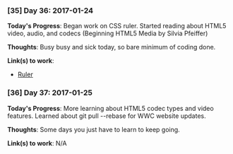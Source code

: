 ### [35] Day 36: 2017-01-24

**Today's Progress**: Began work on CSS ruler. Started reading about HTML5 video, audio, and codecs (Beginning HTML5 Media by Silvia Pfeiffer)

**Thoughts**: Busy busy and sick today, so bare minimum of coding done.

**Link(s) to work**:
* [Ruler](http://codepen.io/digilou/full/Kavzzp/)

### [36] Day 37: 2017-01-25

**Today's Progress**: More learning about HTML5 codec types and video features. Learned about git pull --rebase for WWC website updates.

**Thoughts**: Some days you just have to learn to keep going.

**Link(s) to work**: N/A
